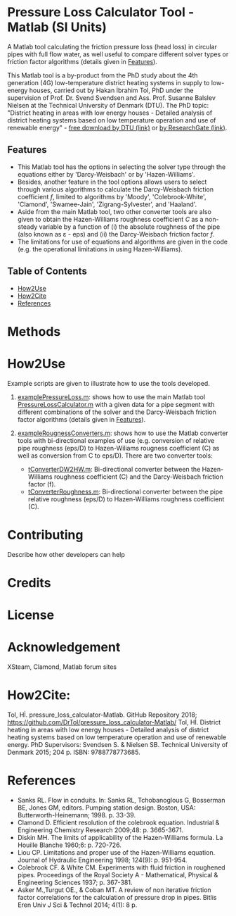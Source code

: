 # Pressure Loss Calculator Tool - Matlab (SI Units)
A Matlab tool calculating the friction pressure loss (head loss) in circular pipes with full flow water, as well useful to compare different solver types or friction factor algorithms (details given in [Features](https://github.com/DrTol/pressure_loss_calculator-Matlab/blob/master/README.md#features)). 

This Matlab tool is a by-product from the PhD study about the 4th generation (4G) low-temperature district heating systems in supply to low-energy houses, carried out by Hakan İbrahim Tol, PhD under the supervision of Prof. Dr. Svend Svendsen and Ass. Prof. Susanne Balslev Nielsen at the Technical University of Denmark (DTU). The PhD topic: "District heating in areas with low energy houses - Detailed analysis of district heating systems based on low temperature operation and use of renewable energy" - [free download by DTU (link)](http://orbit.dtu.dk/en/publications/district-heating-in-areas-with-low-energy-houses(9c056db5-8e76-425f-92ca-c072b642b6b3).html) or [by ResearchGate (link)](https://www.researchgate.net/publication/276266953_District_heating_in_areas_with_low_energy_houses_-_Detailed_analysis_of_district_heating_systems_based_on_low_temperature_operation_and_use_of_renewable_energy).

## Features
- This Matlab tool has the options in selecting the solver type through the equations either by 'Darcy-Weisbach' or by 'Hazen-Williams'. 
- Besides, another feature in the tool options allows users to select through various algorithms to calculate the Darcy-Weisbach friction coefficient *f*, limited to algorithms by 'Moody', 'Colebrook-White', 'Clamond', 'Swamee-Jain', 'Zigrang-Sylvester', and 'Haaland'. 
- Aside from the main Matlab tool, two other converter tools are also given to obtain the Hazen-Williams roughness coefficient *C* as a non-steady variable by a function of (i) the absolute roughness of the pipe (also known as ε - eps) and (ii) the Darcy-Weisbach friction factor *f*.
- The limitations for use of equations and algorithms are given in the code (e.g. the operational limitations in using Hazen-Williams).

## Table of Contents
  - [How2Use](https://github.com/DrTol/pressure_loss_calculator-Matlab/blob/master/README.md#How2Use)
  - [How2Cite](https://github.com/DrTol/pressure_loss_calculator-Matlab/blob/master/README.md#how2cite)
  - [References](https://github.com/DrTol/pressure_loss_calculator-Matlab/blob/master/README.md#references)

# Methods


# How2Use
Example scripts are given to illustrate how to use the tools developed. 
1. [examplePressureLoss.m](https://github.com/DrTol/pressure_loss_calculator-Matlab/blob/master/examplePressureLoss.m): shows how to use the main Matlab tool [PressureLossCalculator.m](https://github.com/DrTol/pressure_loss_calculator-Matlab/blob/master/PressureLossCalculator.m) with a given data for a pipe segment with different combinations of the solver and the Darcy-Weisbach friction factor algorithms (details given in [Features](https://github.com/DrTol/pressure_loss_calculator-Matlab/blob/master/README.md#features)).

2. [exampleRougnessConverters.m](https://github.com/DrTol/pressure_loss_calculator-Matlab/blob/master/exampleRougnessConverters.m): shows how to use the Matlab converter tools with bi-directional examples of use (e.g. conversion of relative pipe roughness (eps/D) to Hazen-Wiliams rougness coefficient (C) as well as conversion from C to eps/D). There are two converter tools: 
   - [tConverterDW2HW.m](https://github.com/DrTol/pressure_loss_calculator-Matlab/blob/master/tConverterDW2HW.m): Bi-directional converter between the Hazen-Williams roughness coefficient (C) and the Darcy-Weisbach friction factor (f). 
   - [tConverterRoughness.m](https://github.com/DrTol/pressure_loss_calculator-Matlab/blob/master/tConverterRoughness.m): Bi-directional converter between the pipe relative roughness (eps/D) to Hazen-Williams roughness coefficient (C).


# Contributing 
Describe how other developers can help

# Credits
# License
# Acknowledgement 
XSteam, Clamond, Matlab forum sites

# How2Cite:
Tol, Hİ. pressure_loss_calculator-Matlab. GitHub Repository 2018; https://github.com/DrTol/pressure_loss_calculator-Matlab/
Tol, Hİ. District heating in areas with low energy houses - Detailed analysis of district heating systems based on low temperature operation and use of renewable energy. PhD Supervisors: Svendsen S. & Nielsen SB. Technical University of Denmark 2015; 204 p. ISBN: 9788778773685.

# References
- Sanks RL. Flow in conduits. In: Sanks RL, Tchobanoglous G, Bosserman BE, Jones GM, editors. Pumping station design. Boston, USA: Butterworth-Heinemann; 1998. p. 33-39.
- Clamond D. Efficient resolution of the colebrook equation. Industrial & Engineering Chemistry Research 2009;48: p. 3665-3671.
- Diskin MH. The limits of applicability of the Hazen-Williams formula. La Houille Blanche 1960;6: p. 720-726.
- Liou CP. Limitations and proper use of the Hazen-Williams equation. Journal of Hydraulic Engineering 1998; 124(9): p. 951-954.
- Colebrook CF. & White CM. Experiments with fluid friction in roughened pipes. Proceedings of the Royal Society A - Mathematical, Physical & Engineering Sciences 1937; p. 367-381.
- Asker M.,Turgut OE., & Coban MT. A review of non iterative friction factor correlations for the calculation of pressure drop in pipes. Bitlis Eren Univ J Sci & Technol 2014; 4(1): 8 p. 
